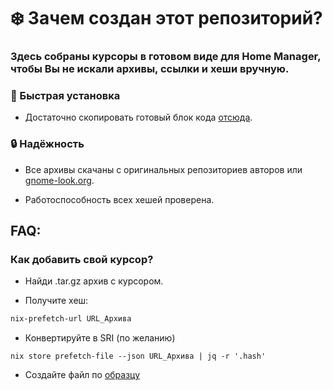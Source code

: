 # ❄️ Зачем создан этот репозиторий?

### Здесь собраны курсоры в готовом виде для Home Manager, чтобы Вы не искали архивы, ссылки и хеши вручную.

### 🚀 Быстрая установка

- Достаточно скопировать готовый блок кода [отсюда](https://github.com/s6H4/cursors/tree/main/home-manager).

### 🔒 Надёжность

- Все архивы скачаны с оригинальных репозиториев авторов или [gnome-look.org](https://www.gnome-look.org/browse/).

- Работоспособность всех хешей проверена.

## FAQ:

### Как добавить свой курсор?

- Найди .tar.gz архив с курсором.

- Получите хеш:

```sh
nix-prefetch-url URL_Архива
```

- Конвертируйте в SRI (по желанию)

```
nix store prefetch-file --json URL_Архива | jq -r '.hash'
```

- Создайте файл по [образцу](template/home.nix)
